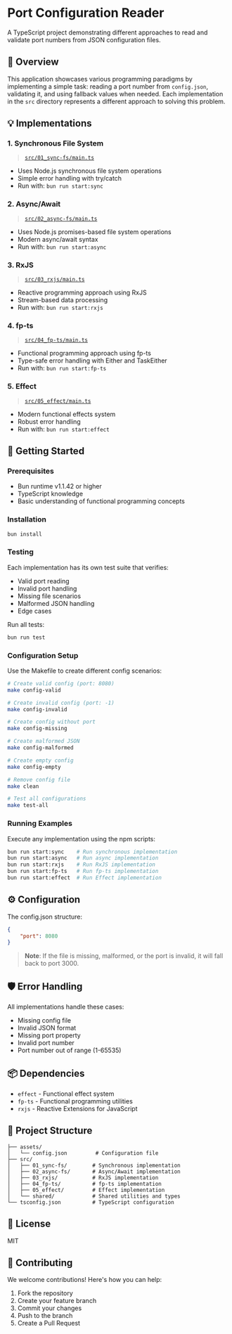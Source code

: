 # Port Configuration Reader

A TypeScript project demonstrating different approaches to read and validate port numbers from JSON configuration files.

## 🌟 Overview

This application showcases various programming paradigms by implementing a simple task: reading a port number from `config.json`, validating it, and using fallback values when needed. Each implementation in the `src` directory represents a different approach to solving this problem.

## 💡 Implementations

### 1. Synchronous File System
> [`src/01_sync-fs/main.ts`](src/01_sync-fs/main.ts)
- Uses Node.js synchronous file system operations
- Simple error handling with try/catch
- Run with: `bun run start:sync`


### 2. Async/Await
> [`src/02_async-fs/main.ts`](src/02_async-fs/main.ts)
- Uses Node.js promises-based file system operations
- Modern async/await syntax
- Run with: `bun run start:async`

### 3. RxJS
> [`src/03_rxjs/main.ts`](src/03_rxjs/main.ts)
- Reactive programming approach using RxJS
- Stream-based data processing
- Run with: `bun run start:rxjs`


### 4. fp-ts
> [`src/04_fp-ts/main.ts`](src/04_fp-ts/main.ts)
- Functional programming approach using fp-ts
- Type-safe error handling with Either and TaskEither
- Run with: `bun run start:fp-ts`

### 5. Effect
> [`src/05_effect/main.ts`](src/05_effect/main.ts)
- Modern functional effects system
- Robust error handling
- Run with: `bun run start:effect`

## 🚀 Getting Started

### Prerequisites
- Bun runtime v1.1.42 or higher
- TypeScript knowledge
- Basic understanding of functional programming concepts

### Installation
```bash
bun install
```

### Testing

Each implementation has its own test suite that verifies:
- Valid port reading
- Invalid port handling
- Missing file scenarios
- Malformed JSON handling
- Edge cases

Run all tests:
```bash
bun run test
```

### Configuration Setup

Use the Makefile to create different config scenarios:

```bash
# Create valid config (port: 8080)
make config-valid

# Create invalid config (port: -1)
make config-invalid

# Create config without port
make config-missing

# Create malformed JSON
make config-malformed

# Create empty config
make config-empty

# Remove config file
make clean

# Test all configurations
make test-all
```

### Running Examples
Execute any implementation using the npm scripts:
```bash
bun run start:sync    # Run synchronous implementation
bun run start:async   # Run async implementation
bun run start:rxjs    # Run RxJS implementation
bun run start:fp-ts   # Run fp-ts implementation
bun run start:effect  # Run Effect implementation
```

## ⚙️ Configuration

The config.json structure:
```json
{
    "port": 8080
}
```

> **Note**: If the file is missing, malformed, or the port is invalid, it will fall back to port 3000.

## 🛡️ Error Handling

All implementations handle these cases:
- Missing config file
- Invalid JSON format
- Missing port property
- Invalid port number
- Port number out of range (1-65535)

## 📦 Dependencies

- `effect` - Functional effect system
- `fp-ts` - Functional programming utilities
- `rxjs` - Reactive Extensions for JavaScript

## 📁 Project Structure

```
├── assets/
│   └── config.json         # Configuration file
├── src/
│   ├── 01_sync-fs/        # Synchronous implementation
│   ├── 02_async-fs/       # Async/Await implementation
│   ├── 03_rxjs/           # RxJS implementation
│   ├── 04_fp-ts/          # fp-ts implementation
│   ├── 05_effect/         # Effect implementation
│   └── shared/            # Shared utilities and types
└── tsconfig.json          # TypeScript configuration
```

## 📄 License

MIT

## 🤝 Contributing

We welcome contributions! Here's how you can help:

1. Fork the repository
2. Create your feature branch
3. Commit your changes
4. Push to the branch
5. Create a Pull Request
